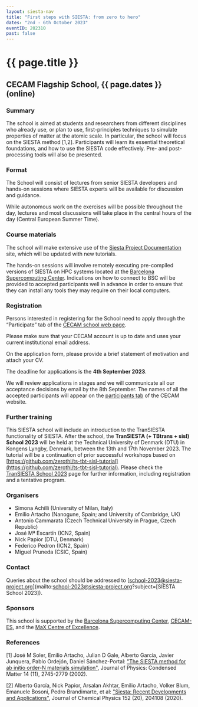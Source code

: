 ```yaml
---
layout: siesta-nav
title: "First steps with SIESTA: from zero to hero"
dates: "2nd - 6th October 2023"
eventID: 202310
past: false
---
```

# {{ page.title }}
## CECAM Flagship School, {{ page.dates }} (online)

### Summary

The school is aimed at students and researchers from different disciplines who
already use, or plan to use, first-principles techniques to simulate properties
of matter at the atomic scale. In particular, the school will focus on the
SIESTA method [1,2]. Participants will learn its essential theoretical
foundations, and how to use the SIESTA code effectively. Pre- and
post-processing tools will also be presented.

### Format

The School will consist of lectures from senior SIESTA developers
and hands-on sessions where SIESTA experts will be available for discussion and guidance.

While autonomous work on the exercises will be possible throughout the day,
lectures and most discussions will take place in the central hours of the day
(Central European Summer Time).

### Course materials

The school will make extensive use of the
[Siesta Project Documentation](https://docs.siesta-project.org/projects/siesta/en/school-2021/) site,
which will be updated with new tutorials.

The hands-on sessions will involve remotely executing pre-compiled versions of SIESTA on HPC
systems located at the [Barcelona Supercomputing Center](https://www.bsc.es/).  Indications on how to connect
to BSC will be provided to accepted participants well in advance in order to ensure
that they can install any tools they may require on their local computers.


### Registration

Persons interested in registering for the School need to apply through the “Participate” tab of
  the [CECAM school web page](https://www.cecam.org/workshop-details/1240).

Please make sure that your CECAM account is up to date and uses your current
institutional email address.

On the application form, please provide a brief statement of motivation
and attach your CV.

The deadline for applications is the **4th September 2023**.

We will review applications in stages and we will communicate all
our acceptance decisions by email by the 8th September.
The names of all the accepted participants will appear on the
[participants tab](https://www.cecam.org/workshop-details/1240#participant_tab) of the CECAM website.

### Further training

This SIESTA school will include an introduction to the TranSIESTA functionality of SIESTA.
After the school, the **TranSIESTA (+ TBtrans + sisl) School 2023**
will be held at the Technical University of Denmark (DTU) in Kongens Lyngby, Denmark,
between the 13th and 17th November 2023.
The tutorial will be a continuation of prior successful workshops based on [https://github.com/zerothi/ts-tbt-sisl-tutorial](https://github.com/zerothi/ts-tbt-sisl-tutorial).
Please check the [TranSIESTA School 2023](../TranSIESTA_School-2023) page for further information,
including registration and a tentative program.

### Organisers

* Simona Achilli (University of Milan, Italy)
* Emilio Artacho (Nanogune, Spain; and University of Cambridge, UK)
* Antonio Cammarata (Czech Technical University in Prague, Czech Republic)
* José Mª Escartín (ICN2, Spain)
* Nick Papior (DTU, Denmark)
* Federico Pedron (ICN2, Spain)
* Miguel Pruneda (CSIC, Spain)

### Contact

Queries about the school should be addressed to [school-2023@siesta-project.org](mailto:school-2023@siesta-project.org?subject=[SIESTA School 2023]).

### Sponsors

This school is supported by
the [Barcelona Supercomputing Center](https://www.bsc.es/),
[CECAM-ES](https://www.cecam.org/cecam-es), and
the [MaX Centre of Excellence](http://www.max-centre.eu).

### References

[1] José M Soler, Emilio Artacho, Julian D Gale, Alberto García, Javier Junquera, Pablo Ordejón, Daniel Sánchez-Portal: ["The SIESTA method for ab initio order-N materials simulation"](https://doi.org/10.1088/0953-8984/14/11/302), Journal of Physics: Condensed Matter 14 (11), 2745-2779 (2002).

[2] Alberto García, Nick Papior, Arsalan Akhtar, Emilio Artacho, Volker Blum, Emanuele Bosoni, Pedro Brandimarte, et al: ["Siesta: Recent Developments and Applications"](https://doi.org/10.1063/5.0005077), Journal of Chemical Physics 152 (20), 204108 (2020).
